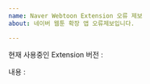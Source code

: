 ```yaml
---
name: Naver Webtoon Extension 오류 제보
about: 네이버 웹툰 확장 앱 오류제보입니다.

---
```


<!-- 제목 앞에 현재 사용중인 브라우저 [Chorme/Whale] 를 명시해 주세요 -->

현재 사용중인 Extension 버전 : 

내용 :
